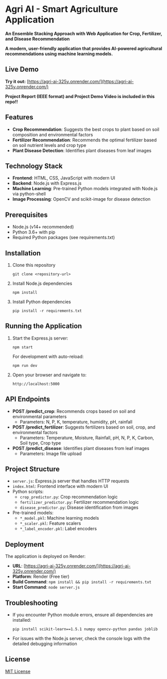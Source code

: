 # Agri AI - Smart Agriculture Application

**An Ensemble Stacking Approach with Web Application for Crop, Fertilizer, and Disease Recommendation**

**A modern, user-friendly application that provides AI-powered agricultural recommendations using machine learning models.**

## Live Demo

**Try it out:** [https://agri-ai-325y.onrender.com/](https://agri-ai-325y.onrender.com/)

**Project Report (IEEE format) and Project Demo Video is included in this repo!!**

## Features

- **Crop Recommendation**: Suggests the best crops to plant based on soil composition and environmental factors
- **Fertilizer Recommendation**: Recommends the optimal fertilizer based on soil nutrient levels and crop type
- **Plant Disease Detection**: Identifies plant diseases from leaf images

## Technology Stack

- **Frontend**: HTML, CSS, JavaScript with modern UI
- **Backend**: Node.js with Express.js
- **Machine Learning**: Pre-trained Python models integrated with Node.js via python-shell
- **Image Processing**: OpenCV and scikit-image for disease detection

## Prerequisites

- Node.js (v14+ recommended)
- Python 3.6+ with pip
- Required Python packages (see requirements.txt)

## Installation

1. Clone this repository

   ```
   git clone <repository-url>
   ```

2. Install Node.js dependencies

   ```
   npm install
   ```

3. Install Python dependencies
   ```
   pip install -r requirements.txt
   ```

## Running the Application

1. Start the Express.js server:

   ```
   npm start
   ```

   For development with auto-reload:

   ```
   npm run dev
   ```

2. Open your browser and navigate to:
   ```
   http://localhost:5000
   ```

## API Endpoints

- **POST /predict_crop**: Recommends crops based on soil and environmental parameters
  - Parameters: N, P, K, temperature, humidity, pH, rainfall
- **POST /predict_fertilizer**: Suggests fertilizers based on soil, crop, and environmental factors
  - Parameters: Temperature, Moisture, Rainfall, pH, N, P, K, Carbon, Soil type, Crop type
- **POST /predict_disease**: Identifies plant diseases from leaf images
  - Parameters: Image file upload

## Project Structure

- `server.js`: Express.js server that handles HTTP requests
- `index.html`: Frontend interface with modern UI
- Python scripts:
  - `crop_predictor.py`: Crop recommendation logic
  - `fertilizer_predictor.py`: Fertilizer recommendation logic
  - `disease_predictor.py`: Disease identification from images
- Pre-trained models:
  - `*_model.pkl`: Machine learning models
  - `*_scaler.pkl`: Feature scalers
  - `*_label_encoder.pkl`: Label encoders

## Deployment

The application is deployed on Render:

- **URL**: [https://agri-ai-325y.onrender.com/](https://agri-ai-325y.onrender.com/)
- **Platform**: Render (Free tier)
- **Build Command**: `npm install && pip install -r requirements.txt`
- **Start Command**: `node server.js`

## Troubleshooting

- If you encounter Python module errors, ensure all dependencies are installed:

  ```
  pip install scikit-learn==1.5.1 numpy opencv-python pandas joblib
  ```

- For issues with the Node.js server, check the console logs with the detailed debugging information

## License

[MIT License](LICENSE)
